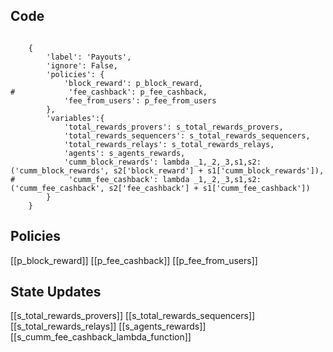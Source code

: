 ## Code

<pre lang="python"><code>
    {
        'label': 'Payouts',
        'ignore': False, 
        'policies': {
            'block_reward': p_block_reward,
#            'fee_cashback': p_fee_cashback,
            'fee_from_users': p_fee_from_users
        },
        'variables':{
            'total_rewards_provers': s_total_rewards_provers,
            'total_rewards_sequencers': s_total_rewards_sequencers,
            'total_rewards_relays': s_total_rewards_relays,
            'agents': s_agents_rewards,
            'cumm_block_rewards': lambda _1,_2,_3,s1,s2: ('cumm_block_rewards', s2['block_reward'] + s1['cumm_block_rewards']),
#            'cumm_fee_cashback': lambda _1,_2,_3,s1,s2: ('cumm_fee_cashback', s2['fee_cashback'] + s1['cumm_fee_cashback'])
        }
    }
</code></pre>

## Policies

[[p_block_reward]]
[[p_fee_cashback]]
[[p_fee_from_users]]
## State Updates

[[s_total_rewards_provers]]
[[s_total_rewards_sequencers]]
[[s_total_rewards_relays]]
[[s_agents_rewards]]
[[s_cumm_fee_cashback_lambda_function]]
